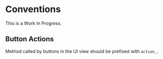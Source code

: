 # Conventions

This is a Work In Progress.


## Button Actions

Method called by buttons in the UI view should be prefixed with `action_`.
